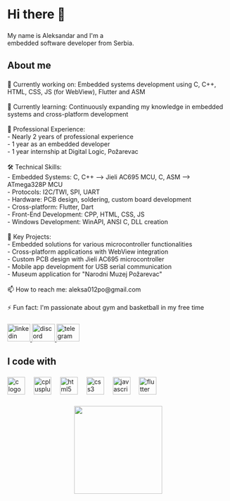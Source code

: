 <h1 align="left">Hi there 👋</h1>

###

<p align="left">My name is Aleksandar and I'm a<br>embedded software developer from Serbia.</p>

###

<h2 align="left">About me</h2>

###

<p align="left">🔭 Currently working on: Embedded systems development using C, C++, HTML, CSS, JS (for WebView), Flutter and ASM<br><br>🌱 Currently learning: Continuously expanding my knowledge in embedded systems and cross-platform development<br><br>💼 Professional Experience:<br>- Nearly 2 years of professional experience<br>- 1 year as an embedded developer<br>- 1 year internship at Digital Logic, Požarevac<br><br>🛠️ Technical Skills:<br>- Embedded Systems: C, C++ --> Jieli AC695 MCU, C, ASM --> ATmega328P MCU<br>- Protocols: I2C/TWI, SPI, UART<br>- Hardware: PCB design, soldering, custom board development<br>- Cross-platform: Flutter, Dart<br>- Front-End Development: CPP, HTML, CSS, JS<br>- Windows Development: WinAPI, ANSI C, DLL creation<br><br>🎯 Key Projects:<br>- Embedded solutions for various microcontroller functionalities<br>- Cross-platform applications with WebView integration<br>- Custom PCB design with Jieli AC695 microcontroller<br>- Mobile app development for USB serial communication<br>- Museum application for "Narodni Muzej Požarevac"<br><br>📫 How to reach me: aleksa012po@gmail.com<br><br>⚡ Fun fact: I'm passionate about gym and basketball in my free time</p>

###

<div align="left">
  <a href="https://www.linkedin.com/in/aleksandar-bogdanovi%C4%87-b3817a223/" target="_blank">
    <img src="https://raw.githubusercontent.com/maurodesouza/profile-readme-generator/master/src/assets/icons/social/linkedin/default.svg" width="52" height="40" alt="linkedin logo"  />
  </a>
  <a href="https://discord.com/users/https://www.linkedin.com/in/aleksandar-bogdanovi%C4%87-b3817a223/" target="_blank">
    <img src="https://raw.githubusercontent.com/maurodesouza/profile-readme-generator/master/src/assets/icons/social/discord/default.svg" width="52" height="40" alt="discord logo"  />
  </a>
  <a href="https://t.me/aleksa012po" target="_blank">
    <img src="https://raw.githubusercontent.com/maurodesouza/profile-readme-generator/master/src/assets/icons/social/telegram/default.svg" width="52" height="40" alt="telegram logo"  />
  </a>
</div>

###

<h2 align="left">I code with</h2>

###

<div align="left">
  <img src="https://cdn.jsdelivr.net/gh/devicons/devicon/icons/c/c-original.svg" height="40" alt="c logo"  />
  <img width="12" />
  <img src="https://cdn.jsdelivr.net/gh/devicons/devicon/icons/cplusplus/cplusplus-original.svg" height="40" alt="cplusplus logo"  />
  <img width="12" />
  <img src="https://cdn.jsdelivr.net/gh/devicons/devicon/icons/html5/html5-original.svg" height="40" alt="html5 logo"  />
  <img width="12" />
  <img src="https://cdn.jsdelivr.net/gh/devicons/devicon/icons/css3/css3-original.svg" height="40" alt="css3 logo"  />
  <img width="12" />
  <img src="https://cdn.jsdelivr.net/gh/devicons/devicon/icons/javascript/javascript-original.svg" height="40" alt="javascript logo"  />
  <img width="12" />
  <img src="https://cdn.jsdelivr.net/gh/devicons/devicon/icons/flutter/flutter-original.svg" height="40" alt="flutter logo"  />
</div>

###

<div align="center">
  <img height="200" src="https://tenor.com/view/geek-nerd-type-typing-computer-gif-4849196"  />
</div>

###
